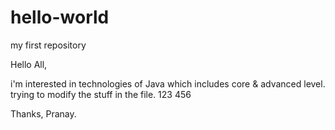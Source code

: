 # hello-world
my first repository

Hello All,

i'm interested in technologies of Java which includes core & advanced level.
trying to modify the stuff in the file.
123
456

Thanks,
Pranay.
